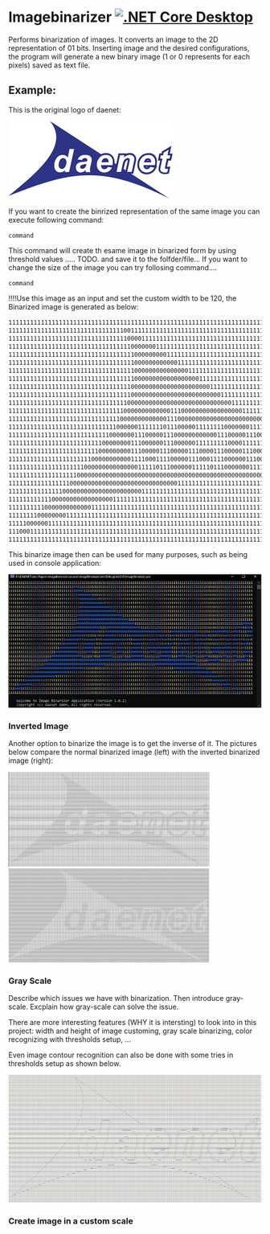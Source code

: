 # Imagebinarizer  [![.NET Core Desktop](https://github.com/UniversityOfAppliedSciencesFrankfurt/imagebinarizer/actions/workflows/dotnet-desktop.yml/badge.svg)](https://github.com/UniversityOfAppliedSciencesFrankfurt/imagebinarizer/actions/workflows/dotnet-desktop.yml)

Performs binarization of images. It converts an image to the 2D representation of 01 bits. Inserting image and the desired configurations, the program will generate a new binary image (1 or 0 represents for each pixels) saved as text file.

## Example:

This is the original logo of daenet:

![](/images/daenet.png)         

If you want to create the binrized representation of the same image you can execute following command:

~~~
command
~~~

This command will create th esame image in binarized form by using threshold values ..... TODO. and save it to the folfder/file...
If you want to change the size of the image you can try follosing command....

~~~
command
~~~

!!!!Use this image as an input and set the custom width to be 120, the Binarized image is generated as below:

```
111111111111111111111111111111111111111111111111111111111111111111111111111111111111111111111111111111111111111111111111
111111111111111111111111111111110011111111111111111111111111111111111111111111111111111111111111111111111111111111111111
111111111111111111111111111111111000011111111111111111111111111111111111111111111111111111111111111111111111111111111111
111111111111111111111111111111111100000001111111111111111111111111111111111111111111111111111111111111111111111111111111
111111111111111111111111111111111110000000001111111111111111111111111111111111111111111111111111111111111111111111111111
111111111111111111111111111111111110000000000001111111111111111111111111111111111111111111111111111111111111111111111111
111111111111111111111111111111111110000000000000001111111111111111111111111111111111111111111111111111111111111111111111
111111111111111111111111111111111110000000000000000001111111111111111111111111111111111111111111111111111111111111111111
111111111111111111111111111111111100000000000000000000001111111111111111111111111111111111111111111111111111111111111111
111111111111111111111111111111111100000000000000000000000001111111111111111111111111111111111111111111111111111111111111
111111111111111111111111111111111000000000000000000000000000001111111111111111111111111111111111111111111111111111100001
111111111111111111111111111111110000000000000111000000000000000001111111111111111111111111111111111111111111111100011001
111111111111111111111111111111100000000000001110000000000000000000000000000111110000000000001111111000000001110001111000
111111111111111111111111111111000000111111101110000011111111000000011111111001110011111111110011001111111100110011111100
111111111111111111111111111100000001110000011100000000000011100000111000011100110111100001110010011100001110010001110001
111111111111111111111111110000000011100000011100000011111111100001111111111100100111001001110110111111111110011011100111
111111111111111111111111100000000011100000111000001110000111000001110000000000001110011011100100111000000000010011101111
111111111111111111111110000000000011110001111000001110001111000000111000111000001110010011100110011100011110110011100001
111111111111111111111000000000000000111110111000000111110111000000011111110000001110000111001111001111111001110011110011
111111111111111111100000000000000000000000000000000000000000000000000000000000000000000000001111110000001111111100000111
111111111111111110000000000000000000000000000001111111111111111111111111000000000000000000000111111111111111111111111111
111111111111111000000000000000000000011111111111111111111111111111111111111111111000000000000000011111111111111111111111
111111111111000000000000000001111111111111111111111111111111111111111111111111111111111110000000000011111111111111111111
111111111100000000000001111111111111111111111111111111111111111111111111111111111111111111111110000000011111111111111111
111111110000000011111111111111111111111111111111111111111111111111111111111111111111111111111111111100000011111111111111
111110000001111111111111111111111111111111111111111111111111111111111111111111111111111111111111111111111000011111111111
111000111111111111111111111111111111111111111111111111111111111111111111111111111111111111111111111111111111110011111111
111111111111111111111111111111111111111111111111111111111111111111111111111111111111111111111111111111111111111111011111
```


This binarize image then can be used for many purposes, such as being used in console application:

![](/images/console.png)

### Inverted Image
Another option to binarize the image is to get the inverse of it. The pictures below compare the normal binarized image (left) with the inverted binarized image (right):

<img src="/images/NormalConvert.png" width="400"><img src="/images/InverseConvert.png" width="400">

### Gray Scale

Describe which issues we have with binarization. Then introduce gray-scale. Excplain how gray-scale can solve the issue.

There are more interesting features (WHY it is intersting) to look into in this project: width and height of image customing, gray scale binarizing, color recognizing with thresholds setup, ...

Even image contour recognition can also be done with some tries in thresholds setup as shown below.

<img src="/images/Contour.png">

### Create image in a custom scale
